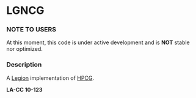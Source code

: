 LGNCG
=====

### NOTE TO USERS
At this moment, this code is under active development and is **NOT** stable nor
optimized.

### Description
A [Legion](http://legion.stanford.edu/) implementation of
[HPCG](https://software.sandia.gov/hpcg/).

**LA-CC 10-123**

